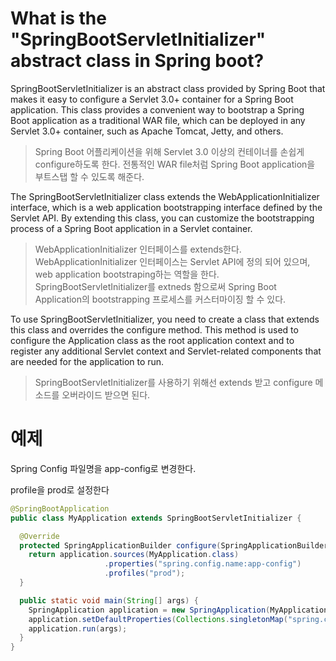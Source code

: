 # What is the "SpringBootServletInitializer" abstract class in Spring boot?

SpringBootServletInitializer is an abstract class provided by Spring Boot that makes it easy to configure a Servlet 3.0+ container for a Spring Boot application. This class provides a convenient way to bootstrap a Spring Boot application as a traditional WAR file, which can be deployed in any Servlet 3.0+ container, such as Apache Tomcat, Jetty, and others.

> Spring Boot 어플리케이션을 위해 Servlet 3.0 이상의 컨테이너를 손쉽게 configure하도록 한다. 전통적인 WAR file처럼 Spring Boot application을 부트스탭 할 수 있도록 해준다. 

The SpringBootServletInitializer class extends the WebApplicationInitializer interface, which is a web application bootstrapping interface defined by the Servlet API. By extending this class, you can customize the bootstrapping process of a Spring Boot application in a Servlet container.

> WebApplicationInitializer 인터페이스를 extends한다. WebApplicationInitializer 인터페이스는 Servlet API에 정의 되어 있으며, web application bootstraping하는 역할을 한다. SpringBootServletInitializer를 extneds 함으로써 Spring Boot Application의 bootstrapping 프로세스를 커스터마이징 할 수 있다.

To use SpringBootServletInitializer, you need to create a class that extends this class and overrides the configure method. This method is used to configure the Application class as the root application context and to register any additional Servlet context and Servlet-related components that are needed for the application to run.

> SpringBootServletInitializer를 사용하기 위해선 extends 받고 configure 메소드를 오버라이드 받으면 된다.

# 예제
Spring Config 파일명을 app-config로 변경한다.

profile을 prod로 설정한다

```java
@SpringBootApplication
public class MyApplication extends SpringBootServletInitializer {

  @Override
  protected SpringApplicationBuilder configure(SpringApplicationBuilder application) {
    return application.sources(MyApplication.class)
                     .properties("spring.config.name:app-config")
                     .profiles("prod");
  }

  public static void main(String[] args) {
    SpringApplication application = new SpringApplication(MyApplication.class);
    application.setDefaultProperties(Collections.singletonMap("spring.config.name", "default-config"));
    application.run(args);
  }
}
```